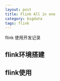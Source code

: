 ```yaml
---
layout: post
title: Flink All in one
category: bigdata
tags: flink
---
```


flink 使用开发记录



## flink环境搭建





## flink使用


